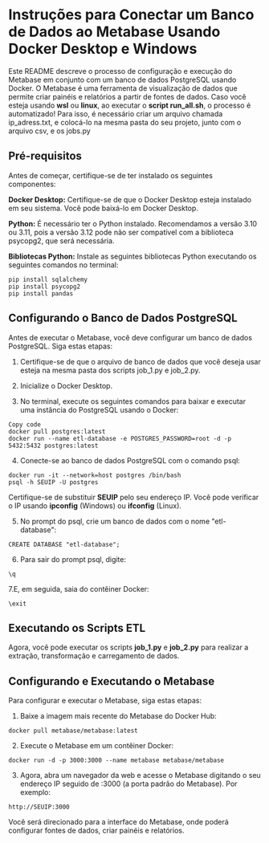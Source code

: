 # Instruções para Conectar um Banco de Dados ao Metabase Usando Docker Desktop e Windows
Este README descreve o processo de configuração e execução do Metabase em conjunto com um banco de dados PostgreSQL usando Docker. O Metabase é uma ferramenta de visualização de dados que permite criar painéis e relatórios a partir de fontes de dados. Caso você esteja usando **wsl** ou **linux**, ao executar o **script run_all.sh**, o processo é automatizado! Para isso, é necessário criar um arquivo chamada ip_adress.txt, e colocá-lo na mesma pasta do seu projeto, junto com o arquivo csv, e os jobs.py

## Pré-requisitos
Antes de começar, certifique-se de ter instalado os seguintes componentes:
 
**Docker Desktop:** Certifique-se de que o Docker Desktop esteja instalado em seu sistema. Você pode baixá-lo em Docker Desktop.

**Python:** É necessário ter o Python instalado. Recomendamos a versão 3.10 ou 3.11, pois a versão 3.12 pode não ser compatível com a biblioteca psycopg2, que será necessária.

**Bibliotecas Python:** Instale as seguintes bibliotecas Python executando os seguintes comandos no terminal:

```
pip install sqlalchemy
pip install psycopg2
pip install pandas
```
## Configurando o Banco de Dados PostgreSQL
Antes de executar o Metabase, você deve configurar um banco de dados PostgreSQL. Siga estas etapas:

1. Certifique-se de que o arquivo de banco de dados que você deseja usar esteja na mesma pasta dos scripts job_1.py e job_2.py.

2. Inicialize o Docker Desktop.

3. No terminal, execute os seguintes comandos para baixar e executar uma instância do PostgreSQL usando o Docker:

```
Copy code
docker pull postgres:latest
docker run --name etl-database -e POSTGRES_PASSWORD=root -d -p 5432:5432 postgres:latest
```
4. Conecte-se ao banco de dados PostgreSQL com o comando psql:
```
docker run -it --network=host postgres /bin/bash
psql -h SEUIP -U postgres
```
Certifique-se de substituir **SEUIP** pelo seu endereço IP. Você pode verificar o IP usando **ipconfig** (Windows) ou **ifconfig** (Linux).

5. No prompt do psql, crie um banco de dados com o nome "etl-database":

```
CREATE DATABASE "etl-database";
```
6. Para sair do prompt psql, digite:

```
\q
```

7.E, em seguida, saia do contêiner Docker:
```
\exit
```

## Executando os Scripts ETL

Agora, você pode executar os scripts **job_1.py** e **job_2.py** para realizar a extração, transformação e carregamento de dados.

## Configurando e Executando o Metabase
Para configurar e executar o Metabase, siga estas etapas:

1. Baixe a imagem mais recente do Metabase do Docker Hub:

```
docker pull metabase/metabase:latest
```

2. Execute o Metabase em um contêiner Docker:
```
docker run -d -p 3000:3000 --name metabase metabase/metabase
```
3. Agora, abra um navegador da web e acesse o Metabase digitando o seu endereço IP seguido de :3000 (a porta padrão do Metabase). Por exemplo:
```
http://SEUIP:3000
```
Você será direcionado para a interface do Metabase, onde poderá configurar fontes de dados, criar painéis e relatórios.


